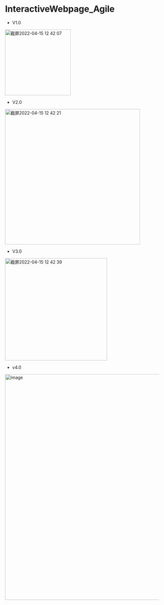 # InteractiveWebpage_Agile

- V1.0
<img width="215" alt="截屏2022-04-15 12 42 07" src="https://user-images.githubusercontent.com/58174623/163519491-396cfd3e-5a60-46e3-93cb-aababe6e189f.png">

- V2.0
<img width="442" alt="截屏2022-04-15 12 42 21" src="https://user-images.githubusercontent.com/58174623/163519507-7cb5c0f2-8fd3-41ea-872e-9b6f04a862c2.png">

- V3.0
<img width="334" alt="截屏2022-04-15 12 42 39" src="https://user-images.githubusercontent.com/58174623/163519531-c11a0328-964e-49c4-984f-4bb7f01a644b.png">

- v4.0
<img width="737" alt="image" src="https://user-images.githubusercontent.com/58174623/165886173-ec217907-9077-4d70-8674-0335f1cfad49.png">
